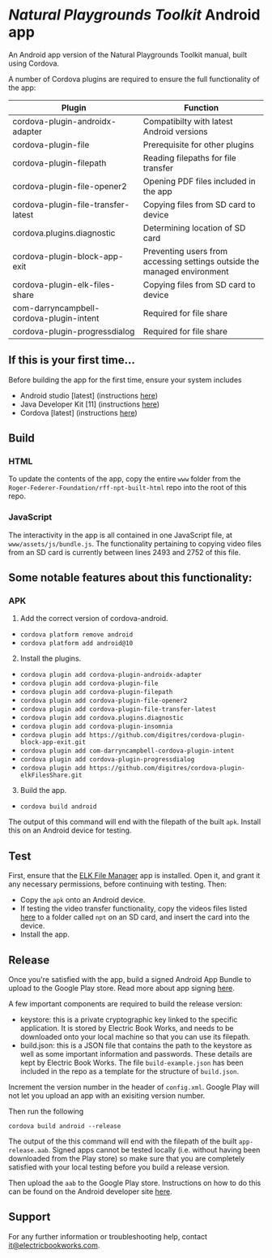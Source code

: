 # *Natural Playgrounds Toolkit* Android app

An Android app version of the Natural Playgrounds Toolkit manual, built using Cordova. 

A number of Cordova plugins are required to ensure the full functionality of the app:

| Plugin | Function |
|---|---|
| cordova-plugin-androidx-adapter | Compatibilty with latest Android versions |
| cordova-plugin-file | Prerequisite for other plugins |
| cordova-plugin-filepath | Reading filepaths for file transfer |
| cordova-plugin-file-opener2 | Opening PDF files included in the app |
| cordova-plugin-file-transfer-latest | Copying files from SD card to device |
| cordova.plugins.diagnostic | Determining location of SD card |
| cordova-plugin-block-app-exit | Preventing users from accessing settings outside the managed environment |
| cordova-plugin-elk-files-share | Copying files from SD card to device |
| com-darryncampbell-cordova-plugin-intent | Required for file share |
| cordova-plugin-progressdialog | Required for file share |


## If this is your first time...

Before building the app for the first time, ensure your system includes

* Android studio [latest] (instructions [here](https://developer.android.com/studio/install))
* Java Developer Kit [11] (instructions [here](https://www.oracle.com/java/technologies/downloads/#java11))
* Cordova [latest] (instructions [here](https://cordova.apache.org/docs/en/latest/guide/cli/#installing-the-cordova-cli))

## Build

### HTML

To update the contents of the app, copy the entire `www` folder from the `Roger-Federer-Foundation/rff-npt-built-html` repo into the root of this repo.

### JavaScript

The interactivity in the app is all contained in one JavaScript file, at `www/assets/js/bundle.js`. The functionality pertaining to copying video files from an SD card is currently between lines 2493 and 2752 of this file.

Some notable features about this functionality:
- 

### APK

1. Add the correct version of cordova-android.

- `cordova platform remove android`
- `cordova platform add android@10`

2. Install the plugins.

- `cordova plugin add cordova-plugin-androidx-adapter`
- `cordova plugin add cordova-plugin-file`
- `cordova plugin add cordova-plugin-filepath`
- `cordova plugin add cordova-plugin-file-opener2`
- `cordova plugin add cordova-plugin-file-transfer-latest`
- `cordova plugin add cordova.plugins.diagnostic`
- `cordova plugin add cordova-plugin-insomnia`
- `cordova plugin add https://github.com/digitres/cordova-plugin-block-app-exit.git`
- `cordova plugin add com-darryncampbell-cordova-plugin-intent`
- `cordova plugin add cordova-plugin-progressdialog`
- `cordova plugin add https://github.com/digitres/cordova-plugin-elkFilesShare.git`

3. Build the app.

- `cordova build android` 

The output of this command will end with the filepath of the built `apk`. Install this on an Android device for testing.

## Test

First, ensure that the [ELK File Manager](https://play.google.com/store/apps/details?id=org.rff.digitres.elkfilemanager) app is installed. Open it, and grant it any necessary permissions, before continuing with testing. Then:

- Copy the `apk` onto an Android device. 
- If testing the video transfer functionality, copy the videos files listed [here](https://rff.ebw.co/URLList.json) to a folder called `npt` on an SD card, and insert the card into the device.
- Install the app.

## Release

Once you're satisfied with the app, build a signed Android App Bundle to upload to the Google Play store. Read more about app signing [here](https://developer.android.com/studio/publish/app-signing). 

A few important components are required to build the release version:

* keystore: this is a private cryptographic key linked to the specific application. It is stored by Electric Book Works, and needs to be downloaded onto your local machine so that you can use its filepath.
* build.json: this is a JSON file that contains the path to the keystore as well as some important information and passwords. These details are kept by Electric Book Works. The file `build-example.json` has been included in the repo as a template for the structure of `build.json`.

Increment the version number in the header of `config.xml`. Google Play will not let you upload an app with an exisiting version number.

Then run the following

`cordova build android --release`

The output of the this command will end with the filepath of the built `app-release.aab`. Signed apps cannot be tested locally (i.e. without having been downloaded from the Play store) so make sure that you are completely satisfied with your local testing before you build a release version. 

Then upload the `aab` to the Google Play store. Instructions on how to do this can be found on the Android developer site [here](https://play.google.com/console/about/guides/releasewithconfidence/).

## Support

For any further information or troubleshooting help, contact [it@electricbookworks.com](mailto:it@electricbookworks.com).